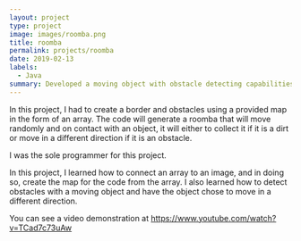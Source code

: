 ```yaml
---
layout: project
type: project
image: images/roomba.png
title: roomba
permalink: projects/roomba
date: 2019-02-13
labels:
  - Java
summary: Developed a moving object with obstacle detecting capabilities.
---
```


In this project, I had to create a border and obstacles using a provided map in the form of an array. The code will generate a roomba that will move randomly and on contact with an object, it will either to collect it if it is a dirt or move in a different direction if it is an obstacle.

I was the sole programmer for this project.

In this project, I learned how to connect an array to an image, and in doing so, create the map for the code from the array. I also learned how to detect obstacles with a moving object and have the object chose to move in a different direction. 


You can see a video demonstration at https://www.youtube.com/watch?v=TCad7c73uAw

